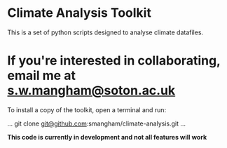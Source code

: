 # Climate Analysis Toolkit

This is a set of python scripts designed to analyse climate datafiles.


If you're interested in collaborating, email me at s.w.mangham@soton.ac.uk
=
To install a copy of the toolkit, open a terminal and run:

...
git clone git@github.com:smangham/climate-analysis.git
...

**This code is currently in development and not all features will work**

